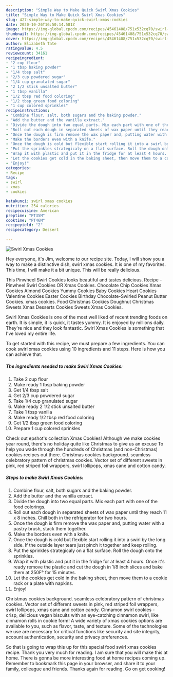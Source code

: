 ```yaml
---
description: "Simple Way to Make Quick Swirl Xmas Cookies"
title: "Simple Way to Make Quick Swirl Xmas Cookies"
slug: 427-simple-way-to-make-quick-swirl-xmas-cookies
date: 2020-10-26T16:50:14.581Z
image: https://img-global.cpcdn.com/recipes/45461408/751x532cq70/swirl-xmas-cookies-recipe-main-photo.jpg
thumbnail: https://img-global.cpcdn.com/recipes/45461408/751x532cq70/swirl-xmas-cookies-recipe-main-photo.jpg
cover: https://img-global.cpcdn.com/recipes/45461408/751x532cq70/swirl-xmas-cookies-recipe-main-photo.jpg
author: Elizabeth Tate
ratingvalue: 4.5
reviewcount: 34161
recipeingredient:
- "2 cup flour"
- "1 tbsp baking powder"
- "1/4 tbsp salt"
- "2/3 cup powdered sugar"
- "1/4 cup granulated sugar"
- "2 1/2 stick unsalted butter"
- "1 tbsp vanilla"
- "1/2 tbsp red food coloring"
- "1/2 tbsp green food coloring"
- "1 cup colored sprinkles"
recipeinstructions:
- "Combine flour, salt, both sugars and the baking powder."
- "Add the butter and the vanilla extract."
- "Divide the dough into two equal parts. Mix each part with one of the food colorings."
- "Roll out each dough in separated sheets of wax paper until they reach 11 x 8 inches. Chill both in the refrigerator for two hours."
- "Once the dough is firm remove the wax paper and, putting water with a pastry brush, stack them together."
- "Make the borders even with a knife."
- "Once the dough is cold but flexible start rolling it into a swirl by the long side. If the outside layer tears just pinch it together and keep rolling."
- "Put the sprinkles strategicaly on a flat surface. Roll the dough onto the sprinkles."
- "Wrap it with plastic and put it in the fridge for at least 4 hours. Once it&#39;s ready remove the plastic and cut the dough in 1/8 inch slices and bake them at 250F° for 15 minutes."
- "Let the cookies get cold in the baking sheet, then move them to a cookie rack or a plate with napkins."
- "Enjoy!"
categories:
- Recipe
tags:
- swirl
- xmas
- cookies

katakunci: swirl xmas cookies 
nutrition: 254 calories
recipecuisine: American
preptime: "PT35M"
cooktime: "PT46M"
recipeyield: "2"
recipecategory: Dessert

---
```



![Swirl Xmas Cookies](https://img-global.cpcdn.com/recipes/45461408/751x532cq70/swirl-xmas-cookies-recipe-main-photo.jpg)

Hey everyone, it's Jim, welcome to our recipe site. Today, I will show you a way to make a distinctive dish, swirl xmas cookies. It is one of my favorites. This time, I will make it a bit unique. This will be really delicious.

This Pinwheel Swirl Cookies looks beautiful and tastes delicious. Recipe - Pinwheel Swirl Cookies OR Xmas Cookies. Chocolate Chip Cookies Xmas Cookies Almond Cookies Yummy Cookies Baby Cookies Heart Cookies Valentine Cookies Easter Cookies Birthday Chocolate-Swirled Peanut Butter Cookies. xmas cookies. Food Christmas Cookies Doughnut Christmas Sweets Xmas Desserts Cookies Sweets Xmas Cookies.

Swirl Xmas Cookies is one of the most well liked of recent trending foods on earth. It is simple, it is quick, it tastes yummy. It is enjoyed by millions daily. They're nice and they look fantastic. Swirl Xmas Cookies is something that I've loved my entire life.


To get started with this recipe, we must prepare a few ingredients. You can cook swirl xmas cookies using 10 ingredients and 11 steps. Here is how you can achieve that.

<!--inarticleads1-->

##### The ingredients needed to make Swirl Xmas Cookies:

1. Take 2 cup flour
1. Make ready 1 tbsp baking powder
1. Get 1/4 tbsp salt
1. Get 2/3 cup powdered sugar
1. Take 1/4 cup granulated sugar
1. Make ready 2 1/2 stick unsalted butter
1. Take 1 tbsp vanilla
1. Make ready 1/2 tbsp red food coloring
1. Get 1/2 tbsp green food coloring
1. Prepare 1 cup colored sprinkles


Check out epshot&#39;s collection Xmas Cookies! Although we make cookies year round, there&#39;s no holiday quite like Christmas to give us an excuse To help you wade through the hundreds of Christmas (and non-Christmas) cookies recipes out there. Christmas cookies background. seamless celebratory pattern of christmas cookies. Vector set of different sweets in pink, red striped foil wrappers, swirl lollipops, xmas cane and cotton candy. 

<!--inarticleads2-->

##### Steps to make Swirl Xmas Cookies:

1. Combine flour, salt, both sugars and the baking powder.
1. Add the butter and the vanilla extract.
1. Divide the dough into two equal parts. Mix each part with one of the food colorings.
1. Roll out each dough in separated sheets of wax paper until they reach 11 x 8 inches. Chill both in the refrigerator for two hours.
1. Once the dough is firm remove the wax paper and, putting water with a pastry brush, stack them together.
1. Make the borders even with a knife.
1. Once the dough is cold but flexible start rolling it into a swirl by the long side. If the outside layer tears just pinch it together and keep rolling.
1. Put the sprinkles strategicaly on a flat surface. Roll the dough onto the sprinkles.
1. Wrap it with plastic and put it in the fridge for at least 4 hours. Once it&#39;s ready remove the plastic and cut the dough in 1/8 inch slices and bake them at 250F° for 15 minutes.
1. Let the cookies get cold in the baking sheet, then move them to a cookie rack or a plate with napkins.
1. Enjoy!


Christmas cookies background. seamless celebratory pattern of christmas cookies. Vector set of different sweets in pink, red striped foil wrappers, swirl lollipops, xmas cane and cotton candy. Cinnamon swirl cookies - crisp, delicious vegan biscuits with an eye-catching cinnamon swirl, like cinnamon rolls in cookie form! A wide variety of xmas cookies options are available to you, such as flavor, taste, and texture. Some of the technologies we use are necessary for critical functions like security and site integrity, account authentication, security and privacy preferences. 

So that is going to wrap this up for this special food swirl xmas cookies recipe. Thank you very much for reading. I am sure that you will make this at home. There is gonna be more interesting food at home recipes coming up. Remember to bookmark this page in your browser, and share it to your family, colleague and friends. Thanks again for reading. Go on get cooking!
